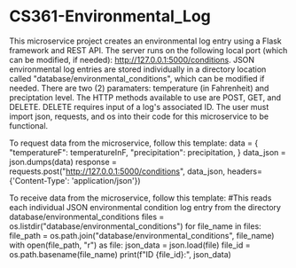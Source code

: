 # CS361-Environmental_Log

This microservice project creates an environmental log entry using a Flask framework and REST API. The server runs on the following local port (which can be modified, if needed): http://127.0.0.1:5000/conditions. JSON environmental log entries are stored individually in a directory location called "database/environmental_conditions", which can be modified if needed. There are two (2) paramaters: temperature (in Fahrenheit) and preciptation level. The HTTP methods available to use are POST, GET, and DELETE. DELETE requires input of a log's associated ID.
The user must import json, requests, and os into their code for this microservice to be functional.  

To request data from the microservice, follow this template:
    data = {
        "temperatureF": temperatureInF,
        "precipitation": precipitation,
    }
    data_json = json.dumps(data)
    response = requests.post("http://127.0.0.1:5000/conditions", data_json, headers={'Content-Type': 'application/json'})

To receive data from the microservice, follow this template:
#This reads each individual JSON environmental condition log entry from the directory database/environmental_conditions
    files = os.listdir("database/environmental_conditions")
    for file_name in files:
        file_path = os.path.join("database/environmental_conditions", file_name)
        with open(file_path, "r") as file:
            json_data = json.load(file)
            file_id = os.path.basename(file_name)
            print(f"ID {file_id}:", json_data)
